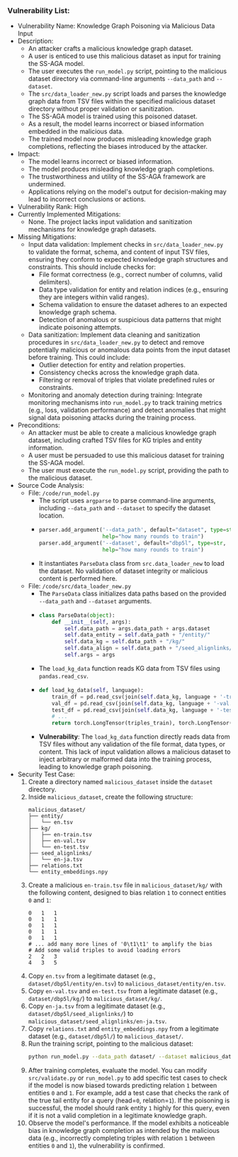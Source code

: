 ### Vulnerability List:

- Vulnerability Name: Knowledge Graph Poisoning via Malicious Data Input
- Description:
    - An attacker crafts a malicious knowledge graph dataset.
    - A user is enticed to use this malicious dataset as input for training the SS-AGA model.
    - The user executes the `run_model.py` script, pointing to the malicious dataset directory via command-line arguments `--data_path` and `--dataset`.
    - The `src/data_loader_new.py` script loads and parses the knowledge graph data from TSV files within the specified malicious dataset directory without proper validation or sanitization.
    - The SS-AGA model is trained using this poisoned dataset.
    - As a result, the model learns incorrect or biased information embedded in the malicious data.
    - The trained model now produces misleading knowledge graph completions, reflecting the biases introduced by the attacker.
- Impact:
    - The model learns incorrect or biased information.
    - The model produces misleading knowledge graph completions.
    - The trustworthiness and utility of the SS-AGA framework are undermined.
    - Applications relying on the model's output for decision-making may lead to incorrect conclusions or actions.
- Vulnerability Rank: High
- Currently Implemented Mitigations:
    - None. The project lacks input validation and sanitization mechanisms for knowledge graph datasets.
- Missing Mitigations:
    - Input data validation: Implement checks in `src/data_loader_new.py` to validate the format, schema, and content of input TSV files, ensuring they conform to expected knowledge graph structures and constraints. This should include checks for:
        - File format correctness (e.g., correct number of columns, valid delimiters).
        - Data type validation for entity and relation indices (e.g., ensuring they are integers within valid ranges).
        - Schema validation to ensure the dataset adheres to an expected knowledge graph schema.
        - Detection of anomalous or suspicious data patterns that might indicate poisoning attempts.
    - Data sanitization: Implement data cleaning and sanitization procedures in `src/data_loader_new.py` to detect and remove potentially malicious or anomalous data points from the input dataset before training. This could include:
        - Outlier detection for entity and relation properties.
        - Consistency checks across the knowledge graph data.
        - Filtering or removal of triples that violate predefined rules or constraints.
    - Monitoring and anomaly detection during training: Integrate monitoring mechanisms into `run_model.py` to track training metrics (e.g., loss, validation performance) and detect anomalies that might signal data poisoning attacks during the training process.
- Preconditions:
    - An attacker must be able to create a malicious knowledge graph dataset, including crafted TSV files for KG triples and entity information.
    - A user must be persuaded to use this malicious dataset for training the SS-AGA model.
    - The user must execute the `run_model.py` script, providing the path to the malicious dataset.
- Source Code Analysis:
    - File: `/code/run_model.py`
        - The script uses `argparse` to parse command-line arguments, including `--data_path` and `--dataset` to specify the dataset location.
        - ```python
          parser.add_argument('--data_path', default="dataset", type=str,
                              help="how many rounds to train")
          parser.add_argument('--dataset', default="dbp5l", type=str,
                              help="how many rounds to train")
          ```
        - It instantiates `ParseData` class from `src.data_loader_new` to load the dataset. No validation of dataset integrity or malicious content is performed here.
    - File: `/code/src/data_loader_new.py`
        - The `ParseData` class initializes data paths based on the provided `--data_path` and `--dataset` arguments.
        - ```python
          class ParseData(object):
              def __init__(self, args):
                  self.data_path = args.data_path + args.dataset
                  self.data_entity = self.data_path + "/entity/"
                  self.data_kg = self.data_path + "/kg/"
                  self.data_align = self.data_path + "/seed_alignlinks/"
                  self.args = args
          ```
        - The `load_kg_data` function reads KG data from TSV files using `pandas.read_csv`.
        - ```python
          def load_kg_data(self, language):
              train_df = pd.read_csv(join(self.data_kg, language + '-train.tsv'), sep='\t', header=None,names=['v1', 'relation', 'v2'])
              val_df = pd.read_csv(join(self.data_kg, language + '-val.tsv'), sep='\t', header=None,names=['v1', 'relation', 'v2'])
              test_df = pd.read_csv(join(self.data_kg, language + '-test.tsv'), sep='\t', header=None,names=['v1', 'relation', 'v2'])
              # ...
              return torch.LongTensor(triples_train), torch.LongTensor(triples_val), torch.LongTensor(triples_test), entity_num, relation_num
          ```
        - **Vulnerability**: The `load_kg_data` function directly reads data from TSV files without any validation of the file format, data types, or content. This lack of input validation allows a malicious dataset to inject arbitrary or malformed data into the training process, leading to knowledge graph poisoning.
- Security Test Case:
    1. Create a directory named `malicious_dataset` inside the `dataset` directory.
    2. Inside `malicious_dataset`, create the following structure:
        ```
        malicious_dataset/
        ├── entity/
        │   └── en.tsv
        ├── kg/
        │   ├── en-train.tsv
        │   ├── en-val.tsv
        │   └── en-test.tsv
        ├── seed_alignlinks/
        │   └── en-ja.tsv
        ├── relations.txt
        └── entity_embeddings.npy
        ```
    3. Create a malicious `en-train.tsv` file in `malicious_dataset/kg/` with the following content, designed to bias relation `1` to connect entities `0` and `1`:
        ```tsv
        0	1	1
        0	1	1
        0	1	1
        0	1	1
        0	1	1
        # ... add many more lines of '0\t1\t1' to amplify the bias
        # Add some valid triples to avoid loading errors
        2	2	3
        4	3	5
        ```
    4. Copy `en.tsv` from a legitimate dataset (e.g., `dataset/dbp5l/entity/en.tsv`) to `malicious_dataset/entity/en.tsv`.
    5. Copy `en-val.tsv` and `en-test.tsv` from a legitimate dataset (e.g., `dataset/dbp5l/kg/`) to `malicious_dataset/kg/`.
    6. Copy `en-ja.tsv` from a legitimate dataset (e.g., `dataset/dbp5l/seed_alignlinks/`) to `malicious_dataset/seed_alignlinks/en-ja.tsv`.
    7. Copy `relations.txt` and `entity_embeddings.npy` from a legitimate dataset (e.g., `dataset/dbp5l/`) to `malicious_dataset/`.
    8. Run the training script, pointing to the malicious dataset:
        ```bash
        python run_model.py --data_path dataset/ --dataset malicious_dataset --target_language en --use_default
        ```
    9. After training completes, evaluate the model. You can modify `src/validate.py` or `run_model.py` to add specific test cases to check if the model is now biased towards predicting relation `1` between entities `0` and `1`. For example, add a test case that checks the rank of the true tail entity for a query (head=`0`, relation=`1`). If the poisoning is successful, the model should rank entity `1` highly for this query, even if it is not a valid completion in a legitimate knowledge graph.
    10. Observe the model's performance. If the model exhibits a noticeable bias in knowledge graph completion as intended by the malicious data (e.g., incorrectly completing triples with relation `1` between entities `0` and `1`), the vulnerability is confirmed.